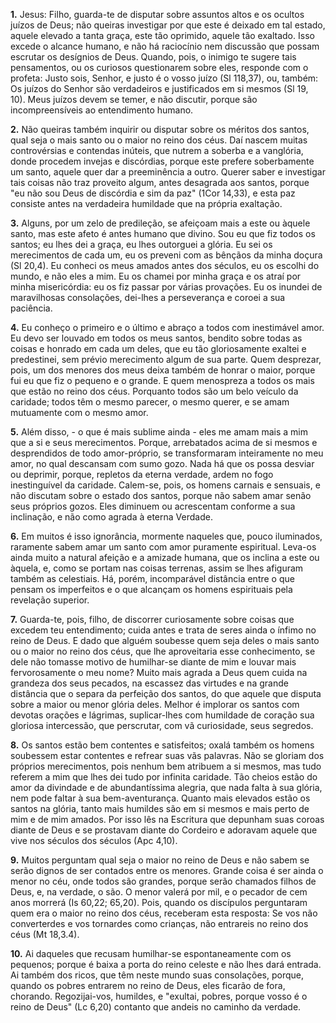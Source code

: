 **1.** Jesus: Filho, guarda-te de disputar sobre assuntos altos e os ocultos juízos de Deus; não queiras investigar por que este é deixado em tal estado, aquele elevado a tanta graça, este tão oprimido, aquele tão exaltado. Isso excede o alcance humano, e não há raciocínio nem discussão que possam escrutar os desígnios de Deus. Quando, pois, o inimigo te sugere tais pensamentos, ou os curiosos questionarem sobre eles, responde com o profeta: Justo sois, Senhor, e justo é o vosso juízo (Sl 118,37), ou, também: Os juízos do Senhor são verdadeiros e justificados em si mesmos (Sl 19, 10). Meus juízos devem se temer, e não discutir, porque são incompreensíveis ao entendimento humano.

**2.** Não queiras também inquirir ou disputar sobre os méritos dos santos, qual seja o mais santo ou o maior no reino dos céus. Daí nascem muitas controvérsias e contendas inúteis, que nutrem a soberba e a vanglória, donde procedem invejas e discórdias, porque este prefere soberbamente um santo, aquele quer dar a preeminência a outro. Querer saber e investigar tais coisas não traz proveito algum, antes desagrada aos santos, porque \"eu não sou Deus de discórdia e sim da paz\" (1Cor 14,33), e esta paz consiste antes na verdadeira humildade que na própria exaltação.

**3.** Alguns, por um zelo de predileção, se afeiçoam mais a este ou àquele santo, mas este afeto é antes humano que divino. Sou eu que fiz todos os santos; eu lhes dei a graça, eu lhes outorguei a glória. Eu sei os merecimentos de cada um, eu os preveni com as bênçãos da minha doçura (Sl 20,4). Eu conheci os meus amados antes dos séculos, eu os escolhi do mundo, e não eles a mim. Eu os chamei por minha graça e os atraí por minha misericórdia: eu os fiz passar por várias provações. Eu os inundei de maravilhosas consolações, dei-lhes a perseverança e coroei a sua paciência.

**4.** Eu conheço o primeiro e o último e abraço a todos com inestimável amor. Eu devo ser louvado em todos os meus santos, bendito sobre todas as coisas e honrado em cada um deles, que eu tão gloriosamente exaltei e predestinei, sem prévio merecimento algum de sua parte. Quem desprezar, pois, um dos menores dos meus deixa também de honrar o maior, porque fui eu que fiz o pequeno e o grande. E quem menospreza a todos os mais que estão no reino dos céus. Porquanto todos são um belo veículo da caridade; todos têm o mesmo parecer, o mesmo querer, e se amam mutuamente com o mesmo amor.

**5.** Além disso, - o que é mais sublime ainda - eles me amam mais a mim que a si e seus merecimentos. Porque, arrebatados acima de si mesmos e desprendidos de todo amor-próprio, se transformaram inteiramente no meu amor, no qual descansam com sumo gozo. Nada há que os possa desviar ou deprimir, porque, repletos da eterna verdade, ardem no fogo inestinguível da caridade. Calem-se, pois, os homens carnais e sensuais, e não discutam sobre o estado dos santos, porque não sabem amar senão seus próprios gozos. Eles diminuem ou acrescentam conforme a sua inclinação, e não como agrada à eterna Verdade.

**6.** Em muitos é isso ignorância, mormente naqueles que, pouco iluminados, raramente sabem amar um santo com amor puramente espiritual. Leva-os ainda muito a natural afeição e a amizade humana, que os inclina a este ou àquela, e, como se portam nas coisas terrenas, assim se lhes afiguram também as celestiais. Há, porém, incomparável distância entre o que pensam os imperfeitos e o que alcançam os homens espirituais pela revelação superior.

**7.** Guarda-te, pois, filho, de discorrer curiosamente sobre coisas que excedem teu entendimento; cuida antes e trata de seres ainda o ínfimo no reino de Deus. E dado que alguém soubesse quem seja deles o mais santo ou o maior no reino dos céus, que lhe aproveitaria esse conhecimento, se dele não tomasse motivo de humilhar-se diante de mim e louvar mais fervorosamente o meu nome? Muito mais agrada a Deus quem cuida na grandeza dos seus pecados, na escassez das virtudes e na grande distância que o separa da perfeição dos santos, do que aquele que disputa sobre a maior ou menor glória deles. Melhor é implorar os santos com devotas orações e lágrimas, suplicar-lhes com humildade de coração sua gloriosa intercessão, que perscrutar, com vã curiosidade, seus segredos.

**8.** Os santos estão bem contentes e satisfeitos; oxalá também os homens soubessem estar contentes e refrear suas vãs palavras. Não se gloriam dos próprios merecimentos, pois nenhum bem atribuem a si mesmos, mas tudo referem a mim que lhes dei tudo por infinita caridade. Tão cheios estão do amor da divindade e de abundantíssima alegria, que nada falta à sua glória, nem pode faltar à sua bem-aventurança. Quanto mais elevados estão os santos na glória, tanto mais humildes são em si mesmos e mais perto de mim e de mim amados. Por isso lês na Escritura que depunham suas coroas diante de Deus e se prostavam diante do Cordeiro e adoravam aquele que vive nos séculos dos séculos (Apc 4,10).

**9.** Muitos perguntam qual seja o maior no reino de Deus e não sabem se serão dignos de ser contados entre os menores. Grande coisa é ser ainda o menor no céu, onde todos são grandes, porque serão chamados filhos de Deus, e, na verdade, o são. O menor valerá por mil, e o pecador de cem anos morrerá (Is 60,22; 65,20). Pois, quando os discípulos perguntaram quem era o maior no reino dos céus, receberam esta resposta: Se vos não converterdes e vos tornardes como crianças, não entrareis no reino dos céus (Mt 18,3.4).

**10.** Ai daqueles que recusam humilhar-se espontaneamente com os pequenos; porque é baixa a porta do reino celeste e não lhes dará entrada. Ai também dos ricos, que têm neste mundo suas consolações, porque, quando os pobres entrarem no reino de Deus, eles ficarão de fora, chorando. Regozijai-vos, humildes, e \"exultai, pobres, porque vosso é o reino de Deus\" (Lc 6,20) contanto que andeis no caminho da verdade.

